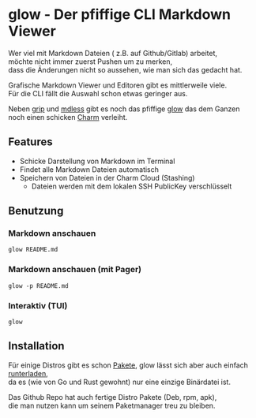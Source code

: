 # glow - Der pfiffige CLI Markdown Viewer

Wer viel mit Markdown Dateien ( z.B. auf Github/Gitlab) arbeitet,  
möchte nicht immer zuerst Pushen um zu merken,  
dass die Änderungen nicht so aussehen, wie man sich das gedacht hat.

Grafische Markdown Viewer und Editoren gibt es mittlerweile viele.  
Für die CLI fällt die Auswahl schon etwas geringer aus.

Neben [grip](https://github.com/joeyespo/grip) und [mdless](https://github.com/ttscoff/mdless)
gibt es noch das pfiffige [glow](https://github.com/charmbracelet/glow)
das dem Ganzen noch einen schicken [Charm](https://charm.sh) verleiht.

## Features

- Schicke Darstellung von Markdown im Terminal
- Findet alle Markdown Dateien automatisch
- Speichern von Dateien in der Charm Cloud (Stashing)
  - Dateien werden mit dem lokalen SSH PublicKey verschlüsselt

## Benutzung

### Markdown anschauen

```
glow README.md
````

### Markdown anschauen (mit Pager)

```
glow -p README.md
````

### Interaktiv (TUI)

```
glow
````

## Installation

Für einige Distros gibt es schon [Pakete](https://repology.org/project/glow/versions), glow lässt sich aber auch einfach [runterladen](https://github.com/charmbracelet/glow/releases),  
da es (wie von Go und Rust gewohnt) nur eine einzige Binärdatei ist.  

Das Github Repo hat auch fertige Distro Pakete (Deb, rpm, apk),  
die man nutzen kann um seinem Paketmanager treu zu bleiben.

